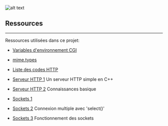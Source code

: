 ![alt text](https://github.com/gborneGit/webserv/blob/main/webserv_logs.png)

## Ressources
***
Ressources utilisées dans ce projet:

* [Variables d'environnement CGI](https://fr.wikipedia.org/wiki/Variables_d%27environnement_CGI)
* [mime.types](https://github.com/nginx/nginx/blob/master/conf/mime.types)
* [Liste des codes HTTP](https://fr.wikipedia.org/wiki/Liste_des_codes_HTTP)

* [Serveur HTTP 1](https://ncona.com/2019/04/building-a-simple-server-with-cpp/) Un serveur HTTP simple en C++
* [Serveur HTTP 2](https://github.com/Dungyichao/http_server/blob/master/README.md#1-basic-knowledge-) Connaissances basique

* [Sockets 1](http://vidalc.chez.com/lf/socket.html)
* [Sockets 2](https://www.binarytides.com/multiple-socket-connections-fdset-select-linux/) Connexion multiple avec 'select()'
* [Sockets 3](https://www.ibm.com/docs/en/i/7.3?topic=programming-how-sockets-work) Fonctionnement des sockets
